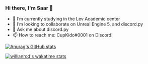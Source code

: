 ### Hi there, I'm Saar 👋

- 🌱 I’m currently studying in the Lev Academic center
- 👯 I’m looking to collaborate on Unreal Engine 5, and discord.py
- 💬 Ask me about discord.py
- 📫 How to reach me: CupKido#0001 on Discord!



[![Anurag's GitHub stats](https://github-readme-stats.vercel.app/api?username=CupKido&show_icons=true&theme=algolia)](https://github.com/anuraghazra/github-readme-stats)

[![willianrod's wakatime stats](https://github-readme-stats.vercel.app/api/wakatime?username=CupKido&show_icons=true&theme=algolia)](https://github.com/anuraghazra/github-readme-stats)


